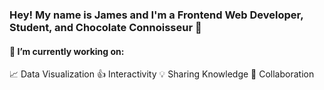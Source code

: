 ### Hey! My name is James and I'm a Frontend Web Developer, Student, and Chocolate Connoisseur 🍫

#### 🔭 I’m currently working on:
:chart_with_upwards_trend: Data Visualization
👍 Interactivity
💡 Sharing Knowledge
🔄 Collaboration




<!--
**jimmymk23/jimmymk23** is a ✨ _special_ ✨ repository because its `README.md` (this file) appears on your GitHub profile.

Here are some ideas to get you started:

- 🔭 I’m currently working on ...
- 🌱 I’m currently learning ...
- 👯 I’m looking to collaborate on ...
- 🤔 I’m looking for help with ...
- 💬 Ask me about ...
- 📫 How to reach me: ...
- 😄 Pronouns: ...
- ⚡ Fun fact: ...
-->
